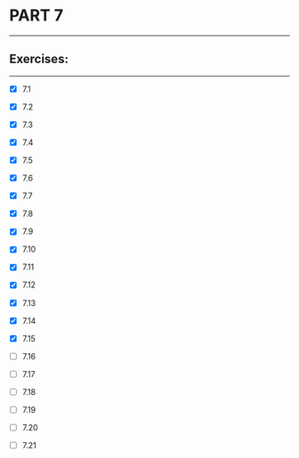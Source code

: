 # PART 7
****

## Exercises:
****
- [x] 7.1 

- [x] 7.2

- [x] 7.3

- [x] 7.4 

- [x] 7.5 

- [x] 7.6
 
- [x] 7.7 

- [x] 7.8 

- [x] 7.9

- [x] 7.10

- [x] 7.11

- [x] 7.12 

- [x] 7.13

- [x] 7.14 

- [x] 7.15

- [ ] 7.16 

- [ ] 7.17

- [ ] 7.18

- [ ] 7.19

- [ ] 7.20 

- [ ] 7.21